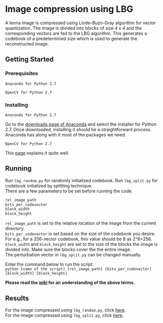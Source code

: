 # Image compression using LBG
A lenna image is compressed using Linde-Buzo-Gray algorithm for vector quantization. The image is divided into blocks of size *4 x 4* and the corresponding vectors are fed to the LBG algorithm. This generates a codebook of a predetermined size which is used to generate the reconstructed image.  
## Getting Started
### Prerequisites
```
Anaconda for Python 2.7
```
```
OpenCV for Python 2.7
```
### Installing
```
Anaconda for Python 2.7
```
Go to the [downloads page of Anaconda](https://www.anaconda.com/download/) and select the installer for Python 2.7. Once downloaded, installing it should be a straightforward process. Anaconda has along with it most of the packages we need.  
```
OpenCV for Python 2.7
```
This [page](https://docs.opencv.org/3.0-beta/doc/py_tutorials/py_setup/py_setup_in_windows/py_setup_in_windows.html) explains it quite well.  
## Running
Run `lbg_random.py` for randomly initialized codebook. Run `lbg_split.py` for codebook initialized by splitting technique.  
There are a few parameters to be set before running the code.  
```python
rel_image_path
bits_per_codevector
block_width
block_height
```  
`rel_image_path` is set to the relative location of the image from the current directory.  
`bits_per_codevector` is set based on the size of the codebook you desire. For e.g., for a 256-vector codebook, this value should be 8 as 2^8=256.  
`block_width` and `block_height` are set to the size of the blocks the image is divided into. Make sure the blocks cover the the entire image.  
The perturbation vector in `lbg_split.py` can be changed manually.  

Enter the command below to run the script.  
`python [name of the script] [rel_image_path] [bits_per_codevector] [block_width] [block_height]`

**Please read the [wiki](https://github.com/droidadroit/LBG/wiki/LBG) for an understanding of the above terms.**  
## Results
For the image compressed using `lbg_random.py`, click [here](https://github.com/droidadroit/LBG/tree/master/Results/lbg_random).  
For the image compressed using `lbg_split.py`, click [here](https://github.com/droidadroit/LBG/tree/master/Results/lbg_split).
